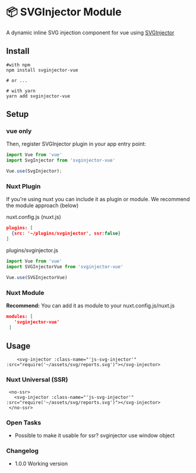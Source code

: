 # 📦 SVGInjector Module

 A dynamic inline SVG injection component for vue using [SVGInjector](https://github.com/iconic/SVGInjector)
 

## Install

```
#with npm
npm install svginjector-vue

# or ...

# with yarn
yarn add svginjector-vue

```


## Setup

### vue only

Then, register SVGInjector plugin in your app entry point:

```js
import Vue from 'vue'
import SvgInjector from 'svginjector-vue'

Vue.use(SvgInjector);
```



### Nuxt Plugin

If you're using nuxt you can include it as plugin or module. We recommend
the module approach (below)


nuxt.config.js (nuxt.js)
```json
plugins: [
  {src: '~/plugins/svginjector', ssr:false}
]
```

plugins/svginjector.js
```js
import Vue from 'vue'
import SVGInjectorVue from 'svginjector-vue'

Vue.use(SVGInjectorVue)
```


### Nuxt Module


__Recommend:__ You can add it as module to your nuxt.config.js/nuxt.js


```json
modules: [
   'svginjector-vue'
 ]
```


## Usage


````vue
    <svg-injector :class-name="'js-svg-injector'" :src="require('~/assets/svg/reports.svg')"></svg-injector>
````

### Nuxt Universal (SSR)
````vue
 <no-ssr>
   <svg-injector :class-name="'js-svg-injector'" :src="require('~/assets/svg/reports.svg')"></svg-injector>
 </no-ssr>
````

### Open Tasks

* Possible to make it usable for ssr? svginjector use window object

### Changelog

* 1.0.0 Working version 
